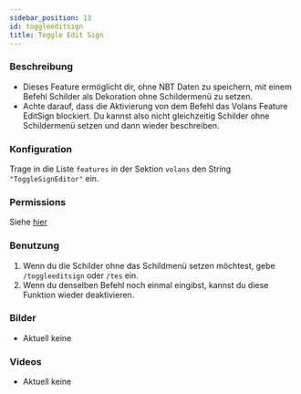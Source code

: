 ```yaml
---
sidebar_position: 13
id: toggleeditsign
title: Toggle Edit Sign
---
```

### Beschreibung
* Dieses Feature ermöglicht dir, ohne NBT Daten zu speichern, mit einem Befehl Schilder als Dekoration ohne Schildermenü zu setzen. 
* Achte darauf, dass die Aktivierung von dem Befehl das Volans Feature EditSign blockiert. Du kannst also nicht gleichzeitig Schilder ohne Schildermenü setzen und dann wieder beschreiben.
### Konfiguration
Trage in die Liste `features` in der Sektion `volans` den String `"ToggleSignEditor"` ein.
### Permissions
Siehe [hier](/docs/Permissions/#toggle-edit-sign)
### Benutzung
1. Wenn du die Schilder ohne das Schildmenü setzen möchtest, gebe `/toggleeditsign` oder `/tes` ein.
2. Wenn du denselben Befehl noch einmal eingibst, kannst du diese Funktion wieder deaktivieren.
### Bilder
- Aktuell keine
### Videos
- Aktuell keine